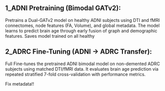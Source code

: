 

## 1_ADNI Pretraining (Bimodal GATv2):
Pretrains a Dual-GATv2 model on healthy ADNI subjects using DTI and fMRI connectomes, node features (FA, Volume), and global metadata.
The model learns to predict brain age through early fusion of graph and demographic features.
Saves model trained on all healthy

## 2_ADRC Fine-Tuning (ADNI → ADRC Transfer):
Full Fine-tunes the pretrained ADNI bimodal model on non-demented ADRC subjects using matched DTI/fMRI data.
It evaluates brain age prediction via repeated stratified 7-fold cross-validation with performance metrics.

Fix metadata!!
